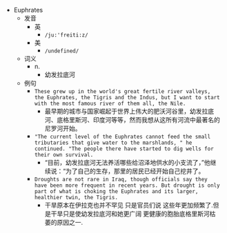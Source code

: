 - Euphrates
  - 发音
    - 英
      - `/ju:'freiti:z/`
    - 美
      - `/undefined/`
  - 词义
    - n.
      - 幼发拉底河
  - 例句
    - `These grew up in the world's great fertile river valleys, the Euphrates, the Tigris and the Indus, but I want to start with the most famous river of them all, the Nile.`
      - 最早期的城市与国家崛起于世界上伟大的肥沃河谷里，幼发拉底河、底格里斯河、印度河等等，然而我想从这所有河流中最著名的尼罗河开始。
    - `"The current level of the Euphrates cannot feed the small tributaries that give water to the marshlands, " he continued. "The people there have started to dig wells for their own survival.`
      - “目前，幼发拉底河无法养活哪些给沼泽地供水的小支流了，”他继续说：“为了自己的生存，那里的居民已经开始自己挖井了。
    - `Droughts are not rare in Iraq, though officials say they have been more frequent in recent years. But drought is only part of what is choking the Euphrates and its larger, healthier twin, the Tigris.`
      - 干旱原本在伊拉克也并不罕见 只是官员们说 这些年更加频繁了.但是干旱只是使幼发拉底河和她更广阔 更健康的胞胎底格里斯河枯萎的原因之一.

